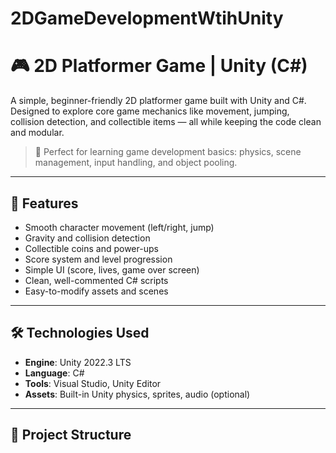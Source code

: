 ﻿# 2DGameDevelopmentWtihUnity

# 🎮 2D Platformer Game | Unity (C#)

A simple, beginner-friendly 2D platformer game built with Unity and C#. Designed to explore core game mechanics like movement, jumping, collision detection, and collectible items — all while keeping the code clean and modular.

> 🌟 Perfect for learning game development basics: physics, scene management, input handling, and object pooling.

---

## 🚀 Features

- Smooth character movement (left/right, jump)
- Gravity and collision detection
- Collectible coins and power-ups
- Score system and level progression
- Simple UI (score, lives, game over screen)
- Clean, well-commented C# scripts
- Easy-to-modify assets and scenes

---

## 🛠 Technologies Used

- **Engine**: Unity 2022.3 LTS  
- **Language**: C#  
- **Tools**: Visual Studio, Unity Editor  
- **Assets**: Built-in Unity physics, sprites, audio (optional)  

---

## 📂 Project Structure
